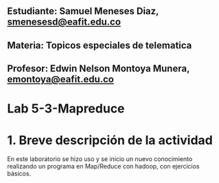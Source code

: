 ## Estudiante: Samuel Meneses Diaz, smenesesd@eafit.edu.co
## Materia: Topicos especiales de telematica
## Profesor: Edwin Nelson Montoya Munera, emontoya@eafit.edu.co 
#
# Lab 5-3-Mapreduce
# 1. Breve descripción de la actividad
En este laboratorio se hizo uso y se inicio un nuevo conocimiento realizando un programa en Map/Reduce con hadoop, con ejercicios básicos. 